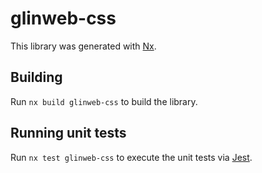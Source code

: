 # glinweb-css

This library was generated with [Nx](https://nx.dev).

## Building

Run `nx build glinweb-css` to build the library.

## Running unit tests

Run `nx test glinweb-css` to execute the unit tests via [Jest](https://jestjs.io).
